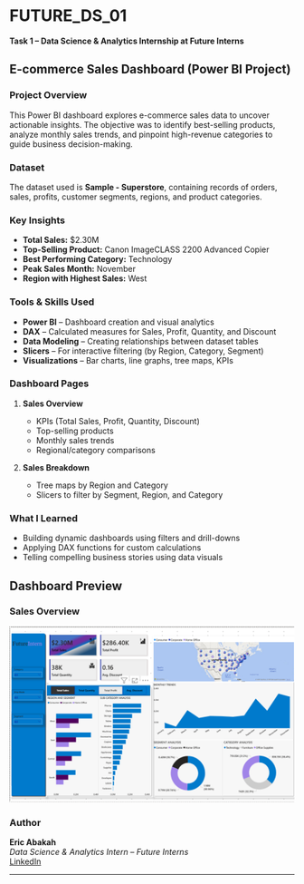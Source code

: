 # FUTURE_DS_01
**Task 1 – Data Science & Analytics Internship at Future Interns**

## E-commerce Sales Dashboard (Power BI Project)

### Project Overview

This Power BI dashboard explores e-commerce sales data to uncover actionable insights. The objective was to identify best-selling products, analyze monthly sales trends, and pinpoint high-revenue categories to guide business decision-making.


### Dataset

The dataset used is **Sample - Superstore**, containing records of orders, sales, profits, customer segments, regions, and product categories.

### Key Insights

- **Total Sales:** $2.30M  
- **Top-Selling Product:** Canon ImageCLASS 2200 Advanced Copier  
- **Best Performing Category:** Technology  
- **Peak Sales Month:** November  
- **Region with Highest Sales:** West  


### Tools & Skills Used

- **Power BI** – Dashboard creation and visual analytics  
- **DAX** – Calculated measures for Sales, Profit, Quantity, and Discount  
- **Data Modeling** – Creating relationships between dataset tables  
- **Slicers** – For interactive filtering (by Region, Category, Segment)  
- **Visualizations** – Bar charts, line graphs, tree maps, KPIs  


### Dashboard Pages

1. **Sales Overview**
   - KPIs (Total Sales, Profit, Quantity, Discount)
   - Top-selling products
   - Monthly sales trends
   - Regional/category comparisons

2. **Sales Breakdown**
   - Tree maps by Region and Category
   - Slicers to filter by Segment, Region, and Category


### What I Learned

- Building dynamic dashboards using filters and drill-downs  
- Applying DAX functions for custom calculations  
- Telling compelling business stories using data visuals  

## Dashboard Preview

###  Sales Overview
![Sales Overview](Task_1_dashboard.png)


### Author

**Eric Abakah**  
*Data Science & Analytics Intern – Future Interns*  
[LinkedIn](https://www.linkedin.com/in/eric-abakah-11a6361a7)

---
